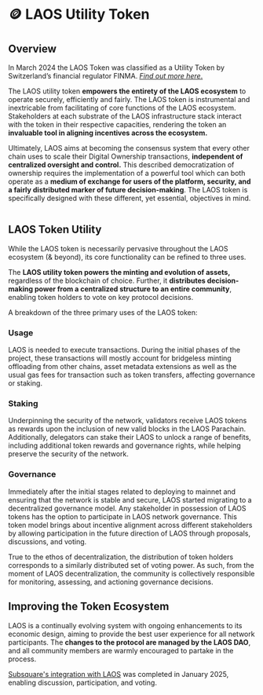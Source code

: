 # 🪙 LAOS Utility Token

## Overview

In March 2024 the LAOS Token was classified as a Utility Token by Switzerland’s financial regulator FINMA. [_Find out more here_.](https://medium.com/laosnetwork/laos-token-classified-as-a-utility-token-by-switzerlands-financial-regulator-finma-7a73cf756a95)

The LAOS utility token **empowers the entirety of the LAOS ecosystem** to operate securely, efficiently and fairly. The LAOS token is instrumental and inextricable from facilitating of core functions of the LAOS ecosystem. Stakeholders at each substrate of the LAOS infrastructure stack interact with the token in their respective capacities, rendering the token an **invaluable tool in aligning incentives across the ecosystem.**

Ultimately, LAOS aims at becoming the consensus system that every other chain uses to scale their Digital Ownership transactions, **independent of centralized oversight and control.** This described democratization of ownership requires the implementation of a powerful tool which can both operate as a **medium of exchange for users of the platform, security, and a fairly distributed marker of future decision-making**. The LAOS token is specifically designed with these different, yet essential, objectives in mind.

<figure><img src="/img/token-utility.jpg" alt=""></img><figcaption></figcaption></figure>

## LAOS Token Utility

While the LAOS token is necessarily pervasive throughout the LAOS ecosystem (& beyond), its core functionality can be refined to three uses.

The **LAOS utility token powers the minting and evolution of assets,** regardless of the blockchain of choice. Further, it **distributes decision-making power from a centralized structure to an entire community**, enabling token holders to vote on key protocol decisions.

A breakdown of the three primary uses of the LAOS token:

### Usage

LAOS is needed to execute transactions. During the initial phases of the project, these transactions will mostly account for bridgeless minting offloading from other chains, asset metadata extensions as well as the usual gas fees for transaction such as token transfers, affecting governance or staking.

### Staking

Underpinning the security of the network, validators receive LAOS tokens as rewards upon the inclusion of new valid blocks in the LAOS Parachain. Additionally, delegators can stake their LAOS to unlock a range of benefits, including additional token rewards and governance rights, while helping preserve the security of the network.

### Governance

Immediately after the initial stages related to deploying to mainnet and ensuring that the network is stable and secure, LAOS started migrating to a decentralized governance model. Any stakeholder in possession of LAOS tokens has the option to participate in LAOS network governance. This token model brings about incentive alignment across different stakeholders by allowing participation in the future direction of LAOS through proposals, discussions, and voting.

True to the ethos of decentralization, the distribution of token holders corresponds to a similarly distributed set of voting power. As such, from the moment of LAOS decentralization, the community is collectively responsible for monitoring, assessing, and actioning governance decisions.

## Improving the Token Ecosystem

LAOS is a continually evolving system with ongoing enhancements to its economic design, aiming to provide the best user experience for all network participants. The **changes to the protocol are managed by the LAOS DAO**, and all community members are warmly encouraged to partake in the process.

[Subsquare's integration with LAOS](https://laos.subsquare.io/) was completed in January 2025, enabling discussion, participation, and voting.
